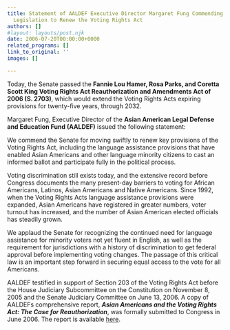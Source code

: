 ```yaml
---
title: Statement of AALDEF Executive Director Margaret Fung Commending Passage of
  Legislation to Renew the Voting Rights Act
authors: []
#layout: layouts/post.njk
date: 2006-07-20T00:00:00+0000
related_programs: []
link_to_original: ''
images: []

---
```

 

Today, the Senate passed the **Fannie Lou Hamer, Rosa Parks, and Coretta Scott King Voting Rights Act Reauthorization and Amendments Act of 2006 (S. 2703)**, which would extend the Voting Rights Acts expiring provisions for twenty-five years, through 2032.

Margaret Fung, Executive Director of the **Asian American Legal Defense and Education Fund (AALDEF)** issued the following statement:

We commend the Senate for moving swiftly to renew key provisions of the Voting Rights Act, including the language assistance provisions that have enabled Asian Americans and other language minority citizens to cast an informed ballot and participate fully in the political process.

Voting discrimination still exists today, and the extensive record before Congress documents the many present-day barriers to voting for African Americans, Latinos, Asian Americans and Native Americans. Since 1992, when the Voting Rights Acts language assistance provisions were expanded, Asian Americans have registered in greater numbers, voter turnout has increased, and the number of Asian American elected officials has steadily grown.

We applaud the Senate for recognizing the continued need for language assistance for minority voters not yet fluent in English, as well as the requirement for jurisdictions with a history of discrimination to get federal approval before implementing voting changes. The passage of this critical law is an important step forward in securing equal access to the vote for all Americans.

AALDEF testified in support of Section 203 of the Voting Rights Act before the House Judiciary Subcommittee on the Constitution on November 8, 2005 and the Senate Judiciary Committee on June 13, 2006. A copy of AALDEFs comprehensive report, **_Asian Americans and the Voting Rights Act: The Case for Reauthorization_**, was formally submitted to Congress in June 2006. The report is available [here](https://aaldef.netlify.com/uploads/pdf/AALDEF-VRAReauthorization-2006.pdf).